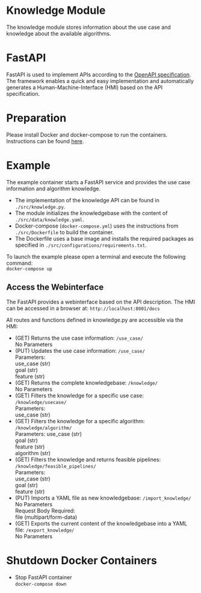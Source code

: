 #  Knowledge Module
The knowledge module stores information about the use case and knowledge about the available algorithms.

# FastAPI
FastAPI is used to implement APIs according to the [OpenAPI specification](http://spec.openapis.org/oas/v3.0.3).
The framework enables a quick and easy implementation and automatically generates a Human-Machine-Interface (HMI) based on the API specification.

# Preparation
Please install Docker and docker-compose to run the containers.
Instructions can be found [here](https://github.com/janstrohschein/KOARCH/tree/master/Big_Data_Platform/Docker).

# Example
The example container starts a FastAPI service and provides the use case information and algorithm knowledge.

- The implementation of the knowledge API can be found in `./src/knowledge.py`.
- The module initializes the knowledgebase with the content of `./src/data/knowledge.yaml`.
- Docker-compose (`docker-compose.yml`) uses the instructions from `./src/Dockerfile` to build the container.
- The Dockerfile uses a base image and installs the required packages as specified in `./src/configurations/requirements.txt`.

To launch the example please open a terminal and execute the following command:\
`docker-compose up`

## Access the Webinterface
The FastAPI provides a webinterface based on the API description.
The HMI can be accessed in a browser at:
`http://localhost:8001/docs`

All routes and functions defined in knowledge.py are accessible via the HMI:
- (GET) Returns the use case information: `/use_case/`\
  No Parameters
- (PUT) Updates the use case information: `/use_case/`\
  Parameters:\
  use_case (str)\
  goal (str)\
  feature (str)
- (GET) Returns the complete knowledgebase: `/knowledge/`\
  No Parameters
- (GET) Filters the knowledge for a specific use case: `/knowledge/usecase/`\
  Parameters:\
  use_case (str)
- (GET) Filters the knowledge for a specific algorithm: `/knowledge/algorithm/`\
  Parameters:
  use_case (str)\
  goal (str)\
  feature (str)\
  algorithm (str)
- (GET) Filters the knowledge and returns feasible pipelines: `/knowledge/feasible_pipelines/`\
  Parameters:\
  use_case (str)\
  goal (str)\
  feature (str)
- (PUT) Imports a YAML file as new knowledgebase: `/import_knowledge/`\
  No Parameters\
  Request Body Required:\
  file (multipart/form-data)
- (GET) Exports the current content of the knowledgebase into a YAML file: `/export_knowledge/`\
  No Parameters


# Shutdown Docker Containers
- Stop FastAPI container\
    `docker-compose down`
